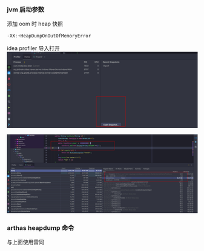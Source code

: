 ### jvm 启动参数
添加 oom 时 heap 快照 

```java
-XX:+HeapDumpOnOutOfMemoryError  

```

idea profiler  导入打开 
![1e1ac4359c267219cda54a65f4bbdc84_MD5.jpeg](_resources%2Foom%2F1e1ac4359c267219cda54a65f4bbdc84_MD5.jpeg)

![88b084c771c6f32c4c33aa1adeab73a9_MD5.jpeg](_resources%2Foom%2F88b084c771c6f32c4c33aa1adeab73a9_MD5.jpeg)
### arthas heapdump 命令

与上面使用雷同